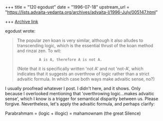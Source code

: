 +++
title = "120 egodust"
date = "1996-07-18"
upstream_url = "https://lists.advaita-vedanta.org/archives/advaita-l/1996-July/005147.html"

+++
[Archive link](https://lists.advaita-vedanta.org/archives/advaita-l/1996-July/005147.html)

egodust wrote:
> The popular zen koan is very similar, although it also alludes to
> transcending logic, which is the essential thrust of the koan method
> and rinzai zen. To wit:
>
>               A is A, therefore A is not A.
>
> (Note that it is specifically written 'not A' and not 'not-A', which
> indicates that it suggests an overthrow of logic rather than a strict
> advaitic formula.  In which case both ways make advaitic sense, no?)

I usually proofread whatever I post.  I didn't here, and it shows.  Only
because I overlooked mentioning that 'overthrowing logic...makes advaitic
sense', which I know is a trigger for semantical disparity between us.
Please forgive.  Nevertheless, let's apply the advaitic formula, and
perhaps clarify:

Parabrahmam = (logic + illogic)
= mahamownam (the great Silence)

